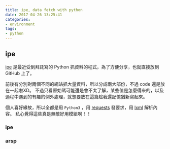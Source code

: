 ```yaml
---
title: ipe, data fetch with python
date: 2017-04-26 13:25:41
categories:
- environment
tags:
- python
---
```


## ipe

[ipe] 是最近受到拜託寫的 Python 抓資料的程式，為了方便分享，也就直接放到 GitHub 上了。

前後有分別對兩個不同的網站抓大量資料，所以分成兩大部份，不過 code 還是放在一起啦XD。
不過只看原始碼可能還是會不太了解，某些值是怎麼得來的，以及過程中遇到的有趣的例外處理，就想要放在這篇趁我還記憶猶新寫起來。

個人喜好緣故，所以全都是用 `Python3` ，用 [requests] 發要求，用 [lxml] 解析內容。
私心覺得這些真是無敵好用模組啊！！

<!-- more -->

### ipe

### arsp


[ipe]: https://github.com/yumaokao/ipe
[requests]: http://docs.python-requests.org/en/master/
[lxml]: http://lxml.de/
